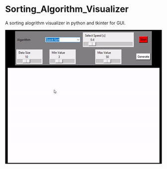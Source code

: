 # Sorting_Algorithm_Visualizer

A sorting alogrithm visualizer in python and tkinter for GUI.

![](algovis.gif)
